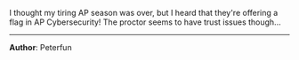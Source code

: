 I thought my tiring AP season was over, but I heard that they're offering a flag in AP Cybersecurity! The proctor seems to have trust issues though...

---
**Author**: Peterfun
